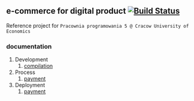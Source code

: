 ## e-commerce for digital product [![Build Status](https://travis-ci.org/jkanclerz/digital-commerce.svg?branch=master)](https://travis-ci.org/jkanclerz/digital-commerce)

Reference project for ``Pracownia programowania 5 @ Cracow University of Economics``

### documentation

1. Development
    1. [compilation](docs/10-compilation.md)
2. Process
    1. [payment](docs/40-payment.md) 
3. Deployment
    1. [payment](docs/60-deployment.md) 
          
